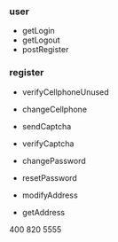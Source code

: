 ### user
- getLogin
- getLogout
- postRegister
### register

- verifyCellphoneUnused
- changeCellphone

- sendCaptcha
- verifyCaptcha

- changePassword
- resetPassword

- modifyAddress
- getAddress


400 820 5555
